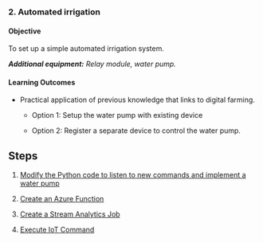 
### **2. Automated irrigation**

#### Objective

To set up a simple automated irrigation system.

_**Additional equipment:** Relay module, water pump._

#### Learning Outcomes

- Practical application of previous knowledge that links to digital farming.

  - Option 1: Setup the water pump with existing device
  
  - Option 2: Register a separate device to control the water pump.

## Steps

1. [Modify the Python code to listen to new commands and implement a water pump](AutoIrrigation.md)
  
1. [Create an Azure Function](Create_Azure_Function.md)

1. [Create a Stream Analytics Job](Create_stream_analytics.md)

1. [Execute IoT Command](Execute_IoT_Command.md)